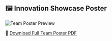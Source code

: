 ## 🖼 Innovation Showcase Poster

![Team Poster Preview](poster.png)

📄 [Download Full Team Poster PDF](Teamposter.pptx.pdf)
